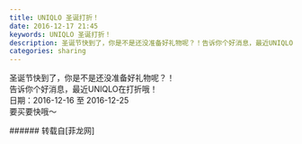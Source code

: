 ```yaml
---
title: UNIQLO 圣诞打折！
date: 2016-12-17 21:45
keywords: UNIQLO 圣诞打折！
description: 圣诞节快到了，你是不是还没准备好礼物呢？！告诉你个好消息，最近UNIQLO在打折哦！日期：2016-12-16 至 2016-12-25要买要快哦～
categories: sharing
---
```

<td class="t_f" id="postmessage_444680">

圣诞节快到了，你是不是还没准备好礼物呢？！<br/>
告诉你个好消息，最近UNIQLO在打折哦！<br/>
日期：2016-12-16 至 2016-12-25<br/>
要买要快哦～<br/>
<img alt="" border="0" class="zoom" data-cf-modified-11117abb1992ee7d3bbfe1e6-="" file="http://www.flw.ph/data/appbyme/upload/image/201612/17/NENtmtOP0AYh.jpg" id="aimg_ZYwhe" lazyloadthumb="1" onclick="" onmouseover="" src="http://www.flw.ph/data/appbyme/upload/image/201612/17/NENtmtOP0AYh.jpg"/><br/>
<img alt="" border="0" class="zoom" data-cf-modified-11117abb1992ee7d3bbfe1e6-="" file="http://www.flw.ph/data/appbyme/upload/image/201612/17/s1elL4MGWI5y.jpg" id="aimg_guXU0" lazyloadthumb="1" onclick="" onmouseover="" src="http://www.flw.ph/data/appbyme/upload/image/201612/17/s1elL4MGWI5y.jpg"/><br/>
</td>
###### 转载自[菲龙网]